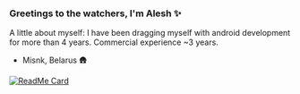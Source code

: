 ### Greetings to the watchers, I'm Alesh ✨

A little about myself: I have been dragging myself with android development for more than 4 years. Commercial experience ~3 years. <br/>

- Misnk, Belarus 🛖

[![ReadMe Card](https://github-readme-stats.vercel.app/api?username=Alesh17&theme=calm&show_icons=true&count_private=true&line_height=40&hide=stars,prs)](https://github.com/Alesh17/BaseProject)
